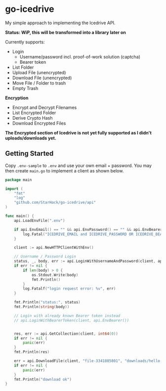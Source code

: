 # go-icedrive

My simple approach to implementing the Icedrive API.

**Status: WiP, this will be transformed into a library later on**

Currently supports:

- Login
  - Username/password incl. proof-of-work solution (captcha)
  - Bearer token
- List Folder
- Upload File (unencrypted)
- Download File (unencrypted)
- Move File / Folder to trash
- Empty Trash

**Encryption**

- Encrypt and Decrypt Filenames
- List Encrypted Folder
- Derive Crypto Hash
- Download Encrypted Files

**The Encrypted section of Icedrive is not yet fully supported as I didn't uploads/downloads yet.**

## Getting Started

Copy `.env-sample` to `.env` and use your own email + password. You may then create `main.go` to implement a client as shown below.

```go
package main

import (
	"fmt"
	"log"
	"github.com/StarHack/go-icedrive/api"
)

func main() {
	api.LoadEnvFile(".env")

	if api.EnvEmail() == "" && api.EnvPassword() == "" && api.EnvBearer() == "" {
		log.Fatal("ICEDRIVE_EMAIL and ICEDRIVE_PASSWORD OR ICEDRIVE_BEARER must be set")
	}

	client := api.NewHTTPClientWithEnv()

	// Username / Password Login
	status, _, body, err := api.LoginWithUsernameAndPassword(client, api.EnvEmail(), api.EnvPassword(), api.EnvHmac())
	if err != nil {
		if len(body) > 0 {
			os.Stdout.Write(body)
			fmt.Println()
		}
		log.Fatalf("login request error: %v", err)
	}

	fmt.Println("status:", status)
	fmt.Println(string(body))

	// Login with already known Bearer token instead
	// api.LoginWithBearerToken(client, api.EnvBearer())


	res, err := api.GetCollection(client, int64(0))
	if err != nil {
		panic(err)
	}
	fmt.Println(res)

	err = api.DownloadFile(client, "file-3341885801", "downloads/hello-world.txt")
	if err != nil {
		panic(err)
	}
	fmt.Println("download ok")
}

```
